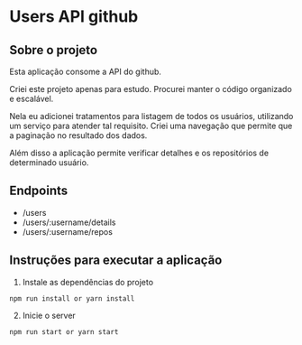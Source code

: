 <h1>Users API github</h1>

## Sobre o projeto

Esta aplicação consome a API do github. 

Criei este projeto apenas para estudo.
Procurei manter o código organizado e escalável.

Nela eu adicionei tratamentos para listagem de todos os usuários, utilizando um serviço para atender tal requisito.
Criei uma navegação que permite que a paginação no resultado dos dados.

Além disso a aplicação permite verificar detalhes e os repositórios de determinado usuário.

## Endpoints

- /users 
- /users/:username/details 
- /users/:username/repos 

## Instruções para executar a aplicação

1. Instale as dependências do projeto

```
npm run install or yarn install
```
2. Inicie o server

```
npm run start or yarn start
```
